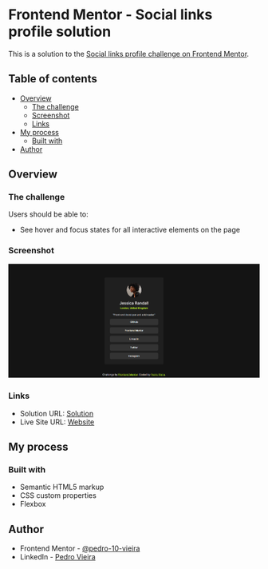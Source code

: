 # Frontend Mentor - Social links profile solution

This is a solution to the [Social links profile challenge on Frontend Mentor](https://www.frontendmentor.io/challenges/social-links-profile-UG32l9m6dQ).

## Table of contents

- [Overview](#overview)
  - [The challenge](#the-challenge)
  - [Screenshot](#screenshot)
  - [Links](#links)
- [My process](#my-process)
  - [Built with](#built-with)
- [Author](#author)

## Overview

### The challenge

Users should be able to:

- See hover and focus states for all interactive elements on the page

### Screenshot

![](./assets/images/screenshot.jpg)

### Links

- Solution URL: [Solution](https://github.com/pedro-10-vieira/Frontend-Mentor/tree/master/social-links-profile-main)
- Live Site URL: [Website](https://pedro-10-vieira.github.io/Frontend-Mentor/social-links-profile-main/)

## My process

### Built with

- Semantic HTML5 markup
- CSS custom properties
- Flexbox

## Author

- Frontend Mentor - [@pedro-10-vieira](https://www.frontendmentor.io/profile/pedro-10-vieira)
- LinkedIn - [Pedro Vieira](https://www.linkedin.com/in/pedro-vieira-26637732b/)
